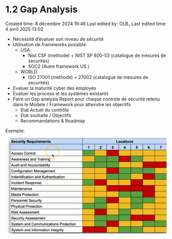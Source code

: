 # 1.2 Gap Analysis

Created time: 8 décembre 2024 19:46
Last edited by: OLB_
Last edited time: 4 avril 2025 13:02

- Nécessité d’évaluer son niveau de sécurité
- Utilisation de frameworks possible:
    - USA
        - Nist CSF (methode) + NIST SP 800-53 (catalogue de mesures de securités)
        - SOC2 (Autre framework US )
    - WORLD
        - ISO 27001 (methode) + 27002 (catalogue de mesures de securités)
- Evaluer la maturité cyber des employés
- Evaluer les process et les systèmes existants
- Faire un Gap analysis Report pour chaque controle de sécurité retenu dans le Modele / Framework pour atteindre les objectifs
    - Etat Actuel du contrôle
    - Etat souhaité / Objectifs
    - Recommandations & Roadmap

Exemple:

![image.png](image%202.png)